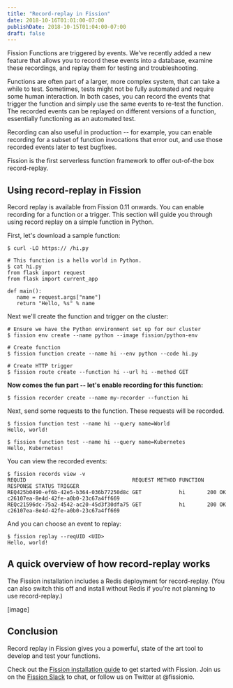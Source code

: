 ```yaml
---
title: "Record-replay in Fission"
date: 2018-10-16T01:01:00-07:00
publishDate: 2018-10-15T01:04:00-07:00
draft: false
---
```


Fission Functions are triggered by events. We’ve recently added a new
feature that allows you to record these events into a database,
examine these recordings, and replay them for testing and
troubleshooting.

Functions are often part of a larger, more complex system, that can
take a while to test.  Sometimes, tests might not be fully automated
and require some human interaction.  In both cases, you can record the
events that trigger the function and simply use the same events to
re-test the function.  The recorded events can be replayed on
different versions of a function, essentially functioning as an
automated test.

Recording can also useful in production -- for example, you can enable
recording for a subset of function invocations that error out, and use
those recorded events later to test bugfixes.

Fission is the first serverless function framework to offer out-of-the
box record-replay.

## Using record-replay in Fission

Record replay is available from Fission 0.11 onwards.  You can enable
recording for a function or a trigger.  This section will guide you
through using record replay on a simple function in Python.

First, let's download a sample function:

```
$ curl -LO https:// /hi.py

# This function is a hello world in Python.
$ cat hi.py
from flask import request
from flask import current_app

def main():
   name = request.args["name"]
   return "Hello, %s" % name
```

Next we'll create the function and trigger on the cluster:

```
# Ensure we have the Python environment set up for our cluster
$ fission env create --name python --image fission/python-env

# Create function
$ fission function create --name hi --env python --code hi.py

# Create HTTP trigger
$ fission route create --function hi --url hi --method GET

```

**Now comes the fun part -- let's enable recording for this function:**

```
$ fission recorder create --name my-recorder --function hi
```

Next, send some requests to the function.  These requests will be
recorded.

```
$ fission function test --name hi --query name=World
Hello, world!

$ fission function test --name hi --query name=Kubernetes
Hello, Kubernetes!
```

You can view the recorded events:

```
$ fission records view -v
REQUID                                  REQUEST METHOD FUNCTION RESPONSE STATUS TRIGGER
REQ425b0490-ef6b-42e5-b364-036b77250d8c GET            hi       200 OK          c26107ea-8e4d-42fe-a0b0-23c67a4ff669
REQc21596dc-75a2-4542-ac20-45d3f30dfa75 GET            hi       200 OK          c26107ea-8e4d-42fe-a0b0-23c67a4ff669

```

And you can choose an event to replay:

```
$ fission replay --reqUID <UID>
Hello, world!
```

## A quick overview of how record-replay works

The Fission installation includes a Redis deployment for
record-replay.  (You can also switch this off and install without
Redis if you're not planning to use record-replay.)

[image]

## Conclusion

Record replay in Fission gives you a powerful, state of the art tool
to develop and test your functions.

Check out the [Fission installation guide](https://docs.fission.io/installation/) to get started with
Fission.  Join us on the [Fission Slack](http://slack.fission.io) to chat, or follow us on Twitter at @fissionio.
